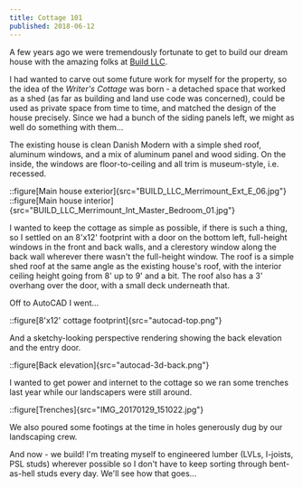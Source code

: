 ```yaml
---
title: Cottage 101
published: 2018-06-12
---
```


A few years ago we were tremendously fortunate to get to build our dream house with the amazing folks at [Build LLC](https://www.buildllc.com/).

I had wanted to carve out some future work for myself for the property, so the idea of the _Writer's Cottage_ was born -
a detached space that worked as a shed (as far as building and land use code was concerned), could be used as private space from time to time,
and matched the design of the house precisely. Since we had a bunch of the siding panels left, we might as well do something with them...

The existing house is clean Danish Modern with a simple shed roof, aluminum windows, and a mix of aluminum panel and wood siding.
On the inside, the windows are floor-to-ceiling and all trim is museum-style, i.e. recessed.

::figure[Main house exterior]{src="BUILD_LLC_Merrimount_Ext_E_06.jpg"}
::figure[Main house interior]{src="BUILD_LLC_Merrimount_Int_Master_Bedroom_01.jpg"}

I wanted to keep the cottage as simple as possible, if there is such a thing, so I settled on an 8'x12' footprint
with a door on the bottom left, full-height windows in the front and back walls, and a clerestory window along the back wall wherever there wasn't the full-height window.
The roof is a simple shed roof at the same angle as the existing house's roof, with the interior ceiling height going from 8' up to 9' and a bit.
The roof also has a 3' overhang over the door, with a small deck underneath that.

Off to AutoCAD I went...

::figure[8'x12' cottage footprint]{src="autocad-top.png"}

And a sketchy-looking perspective rendering showing the back elevation and the entry door.

::figure[Back elevation]{src="autocad-3d-back.png"}

I wanted to get power and internet to the cottage so we ran some trenches last year while our landscapers were still around.

::figure[Trenches]{src="IMG_20170129_151022.jpg"}

We also poured some footings at the time in holes generously dug by our landscaping crew.

And now - we build!
I'm treating myself to engineered lumber (LVLs, I-joists, PSL studs) wherever possible so I don't have to keep sorting through bent-as-hell studs every day.
We'll see how that goes...
